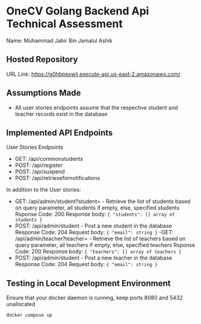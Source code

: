 # OneCV Golang Backend Api Technical Assessment
Name: Muhammad Jabir Bin Jamalul Ashik

## Hosted Repository
URL Link: https://g0hbpexwlj.execute-api.us-east-2.amazonaws.com/

## Assumptions Made
- All user stories endpoints assume that the respective student and teacher records exist in the database

## Implemented API Endpoints
User Stories Endpoints
- GET: /api/commonstudents
- POST: /api/register
- POST: /api/suspend
- POST: /api/retrievefornotifications

In addition to the User stories:
- GET: /api/admin/student?student= - Retrieve the list of students based on query parameter, all students if empty, else, specified students
Rsponse Code: 200
Response body: ```{ "students": [] array of students } ```
- POST: /api/admin/student - Post a new student in the database
Response Code: 204
Request body: ``` { "email": string } ```
-GET: /api/admin/teacher?teacher= - Retrieve the list of teachers based on query parameter, all teachers if empty, else, specified teachers
Rsponse Code: 200
Response body: ```{ "teachers": [] array of teachers } ```
- POST: /api/admin/student - Post a new teacher in the database
Response Code: 204
Request body: ``` { "email": string } ```

## Testing in Local Development Environment
Ensure that your docker daemon is running, keep ports 8080 and 5432 unallocated
```sh
docker compose up
```

